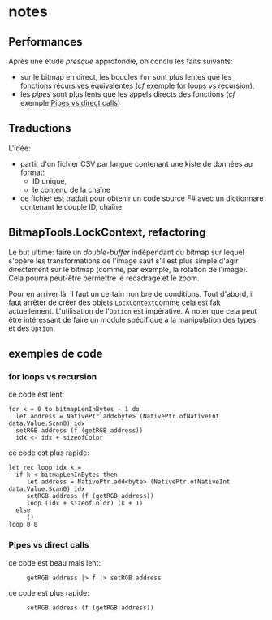 # notes

## Performances

Après une étude *presque* approfondie, on conclu les faits suivants:

- sur le bitmap en direct, les boucles `for` sont plus lentes que les fonctions récursives équivalentes (*cf* exemple [for loops vs recursion](#for-loops-vs-recursion)),
- les *pipes* sont plus lents que les appels directs des fonctions (*cf* exemple [Pipes vs direct calls](#Pipes-vs-direct-calls))

## Traductions

L'idée:

- partir d'un fichier CSV par langue contenant une kiste de données au format:
  - ID unique,
  - le contenu de la chaîne
- ce fichier est traduit pour obtenir un code source F# avec un dictionnare contenant le couple ID, chaîne.

## BitmapTools.LockContext, refactoring
Le but ultime: faire un *double-buffer* indépendant du bitmap sur lequel s'opère les transformations de l'image sauf s'il est plus simple d'agir directement sur le bitmap (comme, par exemple, la rotation de l'image). Cela pourra peut-être permettre le recadrage et le zoom.

Pour en arriver là, il faut un certain nombre de conditions. Tout d'abord, il faut arrêter de créer des objets `LockContext`comme cela est fait actuellement. L'utilisation  de l'`Option` est impérative. A noter que cela peut être intéressant de faire un module spécifique à la manipulation des types et des `Option`.


## exemples de code

### for loops vs recursion

ce code est lent:

```f#
for k = 0 to bitmapLenInBytes - 1 do
  let address = NativePtr.add<byte> (NativePtr.ofNativeInt data.Value.Scan0) idx
  setRGB address (f (getRGB address))
  idx <- idx + sizeofColor
```

ce code est plus rapide:

```f#
let rec loop idx k =
  if k < bitmapLenInBytes then
     let address = NativePtr.add<byte> (NativePtr.ofNativeInt data.Value.Scan0) idx
     setRGB address (f (getRGB address))
     loop (idx + sizeofColor) (k + 1)
  else
     ()
loop 0 0
```

### Pipes vs direct calls

ce code est beau mais lent:

```f#
     getRGB address |> f |> setRGB address
```

ce code est plus rapide:

```f#
     setRGB address (f (getRGB address))
```

